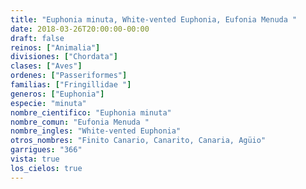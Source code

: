 ```yaml
---
title: "Euphonia minuta, White-vented Euphonia, Eufonia Menuda "
date: 2018-03-26T20:00:00-00:00
draft: false
reinos: ["Animalia"]
divisiones: ["Chordata"]
clases: ["Aves"]
ordenes: ["Passeriformes"]
familias: ["Fringillidae "]
generos: ["Euphonia"]
especie: "minuta"
nombre_cientifico: "Euphonia minuta"
nombre_comun: "Eufonia Menuda "
nombre_ingles: "White-vented Euphonia"
otros_nombres: "Finito Canario, Canarito, Canaria, Agüio"
garrigues: "366"
vista: true
los_cielos: true
---
```

